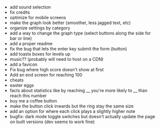 - add sound selection
- fix credits
- optimize for mobile screens
- make the graph look better (smoother, less jagged text, etc)
- organize settings by category
- add a way to change the graph type (select buttons along the side for bar or line)
- add a proper readme
- fix the bug that lets the enter key submit the form (button)
- add toasts boxes for levels up
- music?? (probably will need to host on a CDN)
- add a favicon
- Fix bug where high score doesn't show at first
- Add an end screen for reaching 100
- cheats
- easter eggs
- facts about statistics like by reaching __ you're more likely to __ than reach this number
- buy me a coffee button
- make the button click inwards but the ring stay the same size
- add an option for where each click plays a slightly higher note
- bugfix: dark mode toggle switches but doesn't actually update the page on built versions (dev seems to work fine)